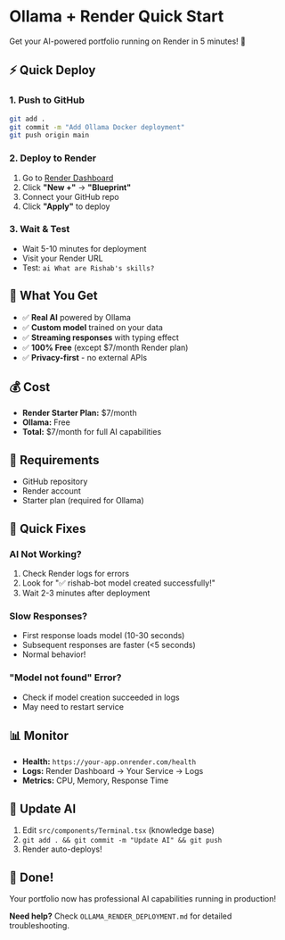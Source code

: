 # Ollama + Render Quick Start

Get your AI-powered portfolio running on Render in 5 minutes! 🚀

## ⚡ Quick Deploy

### 1. Push to GitHub
```bash
git add .
git commit -m "Add Ollama Docker deployment"
git push origin main
```

### 2. Deploy to Render
1. Go to [Render Dashboard](https://dashboard.render.com/)
2. Click **"New +"** → **"Blueprint"**
3. Connect your GitHub repo
4. Click **"Apply"** to deploy

### 3. Wait & Test
- Wait 5-10 minutes for deployment
- Visit your Render URL
- Test: `ai What are Rishab's skills?`

## 🎯 What You Get

- ✅ **Real AI** powered by Ollama
- ✅ **Custom model** trained on your data
- ✅ **Streaming responses** with typing effect
- ✅ **100% Free** (except $7/month Render plan)
- ✅ **Privacy-first** - no external APIs

## 💰 Cost

- **Render Starter Plan:** $7/month
- **Ollama:** Free
- **Total:** $7/month for full AI capabilities

## 🔧 Requirements

- GitHub repository
- Render account
- Starter plan (required for Ollama)

## 🐛 Quick Fixes

### AI Not Working?
1. Check Render logs for errors
2. Look for "✅ rishab-bot model created successfully!"
3. Wait 2-3 minutes after deployment

### Slow Responses?
- First response loads model (10-30 seconds)
- Subsequent responses are faster (<5 seconds)
- Normal behavior!

### "Model not found" Error?
- Check if model creation succeeded in logs
- May need to restart service

## 📊 Monitor

- **Health:** `https://your-app.onrender.com/health`
- **Logs:** Render Dashboard → Your Service → Logs
- **Metrics:** CPU, Memory, Response Time

## 🔄 Update AI

1. Edit `src/components/Terminal.tsx` (knowledge base)
2. `git add . && git commit -m "Update AI" && git push`
3. Render auto-deploys!

## 🎉 Done!

Your portfolio now has professional AI capabilities running in production!

**Need help?** Check `OLLAMA_RENDER_DEPLOYMENT.md` for detailed troubleshooting.
